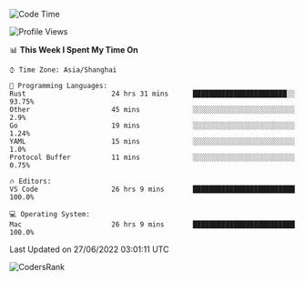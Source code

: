 <!--START_SECTION:waka-->
![Code Time](http://img.shields.io/badge/Code%20Time-1%2C440%20hrs%2045%20mins-blue)

![Profile Views](http://img.shields.io/badge/Profile%20Views-19-blue)

📊 **This Week I Spent My Time On** 

```text
⌚︎ Time Zone: Asia/Shanghai

💬 Programming Languages: 
Rust                     24 hrs 31 mins      ███████████████████████░░   93.75% 
Other                    45 mins             ░░░░░░░░░░░░░░░░░░░░░░░░░   2.9% 
Go                       19 mins             ░░░░░░░░░░░░░░░░░░░░░░░░░   1.24% 
YAML                     15 mins             ░░░░░░░░░░░░░░░░░░░░░░░░░   1.0% 
Protocol Buffer          11 mins             ░░░░░░░░░░░░░░░░░░░░░░░░░   0.75%

🔥 Editors: 
VS Code                  26 hrs 9 mins       █████████████████████████   100.0%

💻 Operating System: 
Mac                      26 hrs 9 mins       █████████████████████████   100.0%

```


 Last Updated on 27/06/2022 03:01:11 UTC
<!--END_SECTION:waka-->

![CodersRank](https://cr-skills-chart-widget.azurewebsites.net/api/api?username=BugenZhao&padding=16&tooltip=true&branding=false&sort-by-score=true&skills=Rust%2C%20Swift%2C%20C%2C%20TypeScript%2C%20Java%2C%20Go%2C%20Dart%2C%20C%2B%2B%2C%20Python%2C%20Assembly%2C%20Shell%2C%20Kotlin)
